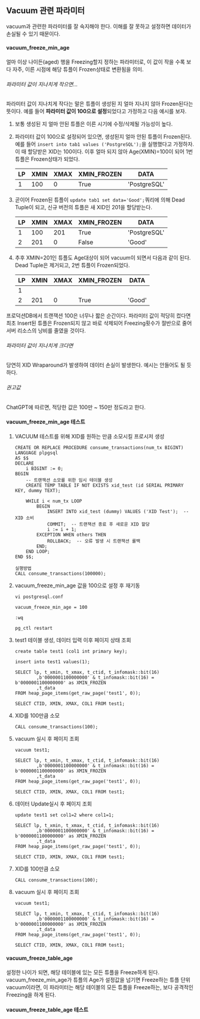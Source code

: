 ## Vacuum 관련 파라미터
vacuum과 관련한 파라미터를 잘 숙지해야 한다. 이해를 잘 못하고 설정하면 데이터가 손실될 수 있기 때문이다.

#### vacuum_freeze_min_age
얼마 이상 나이든(aged) 행을 Freezing할지 정하는 파라미터로, 이 값이 작을 수록 보다 자주, 이른 시점에 해당 튜플이 Frozen상태로 변환됨을 의미.    
###### 파라미터 값이 지나치게 작으면...
파라미터 값이 지나치게 작다는 말은 튜플이 생성된 지 얼마 지나지 않아 Frozen된다는 뜻이다. 예를 들어 **파라미터 값이 100으로 설정**되었다고 가정하고 다음 예시를 보자.
1. 보통 생성된 지 얼마 안된 튜플은 이른 시기에 수정/삭제될 가능성이 높다.
2. 파라미터 값이 100으로 설정되어 있으면, 생성된지 얼마 안된 튜플이 Frozen된다. 예를 들어 `insert into tab1 values ('PostgreSQL');`을 실행했다고 가정하자. 이 때 할당받은 XID는 100이다. 이후 얼마 되지 않아 Age(XMIN)=100이 되어 1번 튜플은 Frozen상태가 되었다.
   
   |LP| XMIN |XMAX |XMIN_FROZEN | DATA |
   | --- | --- | --- | --- | --- |
   | 1 | 100 | 0 | True | 'PostgreSQL' |
3. 곧이어 Frozen된 튜플이 `update tab1 set data='Good';`쿼리에 의해 Dead Tuple이 되고, 신규 버전의 튜플은 새 XID인 201을 할당받는다.

   |LP| XMIN |XMAX |XMIN_FROZEN | DATA |
   | --- | --- | --- | --- | --- |
   | 1 | 100 | 201 | True | 'PostgreSQL' |
   | 2 | 201 | 0  | False | 'Good' |
5. 추후 XMIN=201인 튜플도 Age대상이 되어 vacuum이 되면서 다음과 같이 된다. Dead Tuple은 제거되고, 2번 튜플이 Frozen되었다. 

   |LP| XMIN |XMAX |XMIN_FROZEN | DATA |
   | --- | --- | --- | --- | --- |
   | 1 |  |  |  |  |
   | 2 | 201 | 0  | True | 'Good' |
프로덕션DB에서 트랜잭션 100은 너무나 짧은 순간이다. 파라미터 값이 적당히 컸다면 최초 Insert된 튜플은 Frozen되지 않고 바로 삭제되어 Freezing횟수가 절반으로 줄어 서버 리소스의 낭비를 줄였을 것이다.

###### 파라미터 값이 지나치게 크다면
당연히 XID Wraparound가 발생하여 데이터 손실이 발생한다. 예시는 안들어도 될 듯 하다.

###### 권고값
ChatGPT에 따르면, 적당한 값은 100만 ~ 150만 정도라고 한다.

#### vacuum_freeze_min_age 테스트

1. VACUUM 테스트를 위해 XID를 원하는 만큼 소모시킬 프로시저 생성
   ```
   CREATE OR REPLACE PROCEDURE consume_transactions(num_tx BIGINT)
   LANGUAGE plpgsql
   AS $$
   DECLARE
       i BIGINT := 0;
   BEGIN
       -- 트랜잭션 소모를 위한 임시 테이블 생성
       CREATE TEMP TABLE IF NOT EXISTS xid_test (id SERIAL PRIMARY KEY, dummy TEXT);
   
       WHILE i < num_tx LOOP   
           BEGIN
               INSERT INTO xid_test (dummy) VALUES ('XID Test');  -- XID 소비
               COMMIT;  -- 트랜잭션 종료 후 새로운 XID 할당
               i := i + 1;
           EXCEPTION WHEN others THEN
               ROLLBACK;  -- 오류 발생 시 트랜잭션 롤백
           END;
       END LOOP;
   END $$;

   실행방법
   CALL consume_transactions(100000);
   ```
2. vacuum_freeze_min_age 값을 100으로 설정 후 재기동
   ```
   vi postgresql.conf

   vacuum_freeze_min_age = 100

   :wq

   pg_ctl restart
   ```

3. test1 테이블 생성, 데이터 입력 이후 페이지 상태 조회
   ```
   create table test1 (col1 int primary key);

   insert into test1 values(1);

   SELECT lp, t_xmin, t_xmax, t_ctid, t_infomask::bit(16)
           ,b'0000001100000000' & t_infomask::bit(16) = b'0000001100000000' as XMIN_FROZEN
           ,t_data
   FROM heap_page_items(get_raw_page('test1', 0));

   SELECT CTID, XMIN, XMAX, COL1 FROM test1;   
   ```

4. XID를 100만큼 소모
   ```
   CALL consume_transactions(100);
   ```

5. vacuum 실시 후 페이지 조회
   ```
   vacuum test1;

   SELECT lp, t_xmin, t_xmax, t_ctid, t_infomask::bit(16)
           ,b'0000001100000000' & t_infomask::bit(16) = b'0000001100000000' as XMIN_FROZEN
           ,t_data
   FROM heap_page_items(get_raw_page('test1', 0));

   SELECT CTID, XMIN, XMAX, COL1 FROM test1;
   ```

6. 데이터 Update실시 후 페이지 조회
   ```
   update test1 set col1=2 where col1=1;

   SELECT lp, t_xmin, t_xmax, t_ctid, t_infomask::bit(16)
           ,b'0000001100000000' & t_infomask::bit(16) = b'0000001100000000' as XMIN_FROZEN
           ,t_data
   FROM heap_page_items(get_raw_page('test1', 0));

   SELECT CTID, XMIN, XMAX, COL1 FROM test1;
   ```

7. XID를 100만큼 소모
   ```
   CALL consume_transactions(100);
   ```
8. vacuum 실시 후 페이지 조회
   ```
   vacuum test1;

   SELECT lp, t_xmin, t_xmax, t_ctid, t_infomask::bit(16)
           ,b'0000001100000000' & t_infomask::bit(16) = b'0000001100000000' as XMIN_FROZEN
           ,t_data
   FROM heap_page_items(get_raw_page('test1', 0));

   SELECT CTID, XMIN, XMAX, COL1 FROM test1;
   ```

#### vacuum_freeze_table_age
설정한 나이가 되면, 해당 테이블에 있는 모든 튜플을 Freeze하게 된다. vacuum_freeze_min_age가 튜플의 Age가 설정값을 넘기면 Freeze하는 튜플 단위 vacuum이라면, 이 파라미터는 
해당 테이블의 모든 튜플을 Freeze하는, 보다 공격적인 Freezing을 하게 된다.

#### vacuum_freeze_table_age 테스트

